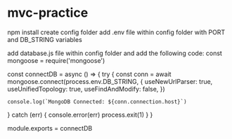 # mvc-practice
npm install
create config folder
add .env file within config folder with PORT and DB_STRING variables 


add database.js file within config folder and add the following code:
const mongoose = require('mongoose')

const connectDB = async () => {
  try {
    const conn = await mongoose.connect(process.env.DB_STRING, {
      useNewUrlParser: true,
      useUnifiedTopology: true,
      useFindAndModify: false,
    })

    console.log(`MongoDB Connected: ${conn.connection.host}`)
  } catch (err) {
    console.error(err)
    process.exit(1)
  }
}

module.exports = connectDB
